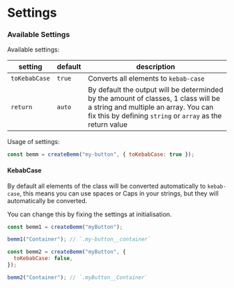# Settings

### Available Settings

Available settings:

| setting       | default | description                                                                                                                                                                              |
| ------------- | ------- | ---------------------------------------------------------------------------------------------------------------------------------------------------------------------------------------- |
| `toKebabCase` | `true`  | Converts all elements to `kebab-case`                                                                                                                                                    |
| `return`      | `auto`  | By default the output will be determinded by the amount of classes, 1 class will be a string and multiple an array. You can fix this by defining `string` or `array` as the return value |

Usage of settings:

```js
const bemm = createBemm("my-button", { toKebabCase: true });
```

#### KebabCase

By default all elements of the class will be converted automatically to `kebab-case`, this means you can use spaces or Caps in your strings, but they will automatically be converted.

You can change this by fixing the settings at initialisation.

```js
const bemm1 = createBemm("myButton");

bemm1("Container"); // `.my-button__container`

const bemm2 = createBemm("myButton", {
  toKebabCase: false,
});

bemm2("Container"); // `.myButton__Container`
```
